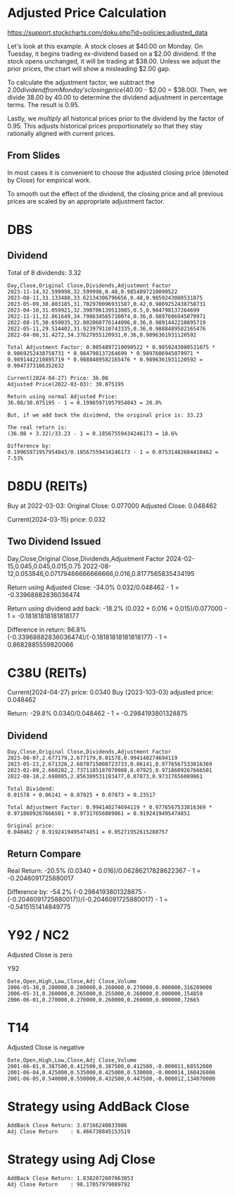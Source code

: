 # Adjusted Price Calculation

https://support.stockcharts.com/doku.php?id=policies:adjusted_data

Let's look at this example. A stock closes at $40.00 on Monday. On Tuesday, it begins trading ex-dividend based on a $2.00 dividend. If the stock opens unchanged, it will be trading at $38.00. Unless we adjust the prior prices, the chart will show a misleading $2.00 gap.

To calculate the adjustment factor, we subtract the $2.00 dividend from Monday's closing price ($40.00 - $2.00 = $38.00). Then, we divide 38.00 by 40.00 to determine the dividend adjustment in percentage terms. The result is 0.95.

Lastly, we _multiply_ all historical prices prior to the dividend by the factor of 0.95. This adjusts historical prices proportionately so that they stay rationally aligned with current prices.

## From Slides

In most cases it is convenient to choose the adjusted closing price (denoted by Close) for empirical work.

To smooth out the effect of the dividend, the closing price and all previous prices are scaled by an appropriate adjustment factor.

# DBS

## Dividend

Total of 8 dividends: 3.32

```
Day,Close,Original Close,Dividends,Adjustment Factor
2023-11-14,32.599998,32.599998,0.48,0.9854897210090522
2023-08-11,33.133488,33.62134306796656,0.48,0.9859243080531075
2023-05-09,30.803185,31.702970096931587,0.42,0.9869252438758731
2023-04-10,31.059921,32.390706139513085,0.5,0.984798137264699
2022-11-11,32.861649,34.798634565710074,0.36,0.9897606945079971
2022-08-15,30.659035,32.802060776144096,0.36,0.9891442210895719
2022-05-11,29.514402,31.923979110743335,0.36,0.9888489582165476
2022-04-08,31.4272,34.37627055120931,0.36,0.9896361931120592

Total Adjustment Factor: 0.9854897210090522 * 0.9859243080531075 * 0.9869252438758731 * 0.984798137264699 * 0.9897606945079971 * 0.9891442210895719 * 0.9888489582165476 * 0.9896361931120592 = 0.9047373106352632

Current(2024-04-27) Price: 36.08
Adjusted Price(2022-03-03): 30.075195

Return using normal Adjusted Price:
36.08/30.075195 - 1 = 0.19965971957954043 = 20.0%

But, if we add back the dividend, the original price is: 33.23

The real return is:
(36.08 + 3.32)/33.23 - 1 = 0.18567559434246173 = 18.6%

Difference by:
0.19965971957954043/0.18567559434246173 - 1 = 0.07531482684410462 = 7.53%
```

# D8DU (REITs)

Buy at 2022-03-03:
Original Close: 0.077000
Adjusted Close: 0.048462

Current(2024-03-15) price: 0.032

## Two Dividend Issued

Day,Close,Original Close,Dividends,Adjustment Factor
2024-02-15,0.045,0.045,0.015,0.75
2022-08-12,0.053846,0.07179466666666666,0.016,0.8177565835434195

Return using Adjusted Close: -34.0%
0.032/0.048462 - 1 = -0.33968882836036474

Return using dividend add back: -18.2%
(0.032 + 0.016 + 0.015)/0.077000 - 1 = -0.18181818181818177

Difference in return: 86.8%
(-0.33968882836036474)/(-0.18181818181818177) - 1 = 0.8682885559820066

# C38U (REITs)

Current(2024-04-27) price: 0.0340
Buy (2023-103-03) adjusted price: 0.048462

Return: -29.8%
0.0340/0.048462 - 1 = -0.2984193801328875

## Dividend

```
Day,Close,Original Close,Dividends,Adjustment Factor
2023-08-07,2.677179,2.677179,0.01578,0.994140274694119
2023-05-23,2.671326,2.6870715008723733,0.06141,0.9776567533816369
2023-02-09,2.660282,2.7371185187070988,0.07925,0.9718609267666501
2022-08-10,2.698085,2.856389531183477,0.07873,0.97317656089861

Total Dividend:
0.01578 + 0.06141 + 0.07925 + 0.07873 = 0.23517

Total Adjustment Factor: 0.994140274694119 * 0.9776567533816369 * 0.9718609267666501 * 0.97317656089861 = 0.9192419495474851

Original price:
0.048462 / 0.9192419495474851 = 0.05271952615288757
```

## Return Compare

Real Return: -20.5%
(0.0340 + 0.016)/0.06286217828622367 - 1 = -0.2046091725880017

Difference by: -54.2%
(-0.2984193801328875 - (-0.2046091725880017))/(-0.2046091725880017) - 1 = -0.5415151414849775

# Y92 / NC2

Adjusted Close is zero

Y92

```csv
Date,Open,High,Low,Close,Adj Close,Volume
2006-05-30,0.280000,0.280000,0.260000,0.270000,0.000000,316209000
2006-05-31,0.260000,0.265000,0.255000,0.260000,0.000000,154859
2006-06-01,0.270000,0.270000,0.260000,0.260000,0.000000,72665
```

# T14

Adjusted Close is negative

```csv
Date,Open,High,Low,Close,Adj Close,Volume
2001-06-01,0.387500,0.412500,0.387500,0.412500,-0.000011,68552000
2001-06-04,0.425000,0.535000,0.425000,0.530000,-0.000014,160426000
2001-06-05,0.540000,0.550000,0.432500,0.447500,-0.000012,134070000
```

# Strategy using AddBack Close

```
AddBack Close Return: 3.07166240833986
Adj Close Return    : 6.466738845153519
```

# Strategy using Adj Close

```
AddBack Close Return: 1.8382072607663853
Adj Close Return    : 98.17057979089792
```
